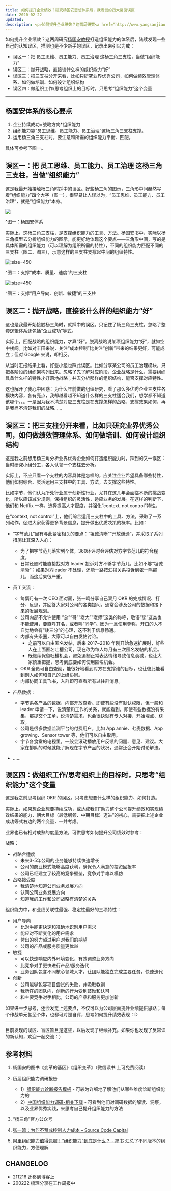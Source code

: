 ```yaml
---
title: 如何提升企业绩效？研究杨国安思想体系后，我发觉的四大常见误区
date: 2020-02-22
updated: 
description: <p>如何提升企业绩效？这两周研究<a href="http://www.yangsanjiao.com/ygajsjs" target="_blank" rel="noopener">杨国安教授</a>打造组织能力的体系后，陆续发现一些自己的认知误区，推测也是不少新手的误区，记录出来引以为戒。</p><p>如果你有疑问建议，欢迎随时交流，也加速我迭代完善这些想法：D</p>
---
```


如何提升企业绩效？这两周研究[杨国安教授](http://www.yangsanjiao.com/ygajsjs)打造组织能力的体系后，陆续发现一些自己的认知误区，推测也是不少新手的误区，记录出来引以为戒：

* 误区一：把 员工思维、员工能力、员工治理 这杨三角三支柱，当做“组织能力”
* 误区二：抛开战略，直接谈什么样的组织能力“好”
* 误区三：把三支柱分开来看，比如只研究业界优秀公司，如何做绩效管理体系、如何做培训、如何设计组织结构
* 误区四：做组织工作/思考组织上的目标时，只思考“组织能力”这个变量

---

## 杨国安体系的核心要点

1. 企业持续成功=战略方向*组织能力
2. 组织能力靠“员工思维、员工能力、员工治理”这杨三角三支柱支撑。
3. 运用杨三角三支柱时，要注意和所需的组织能力平衡、匹配。

具体可参考下图一。

## 误区一：把 员工思维、员工能力、员工治理 这杨三角三支柱，当做“组织能力”

这是我最开始接触杨三角时踩中的误区。好些杨三角的图示，三角形中间赫然写着“组织能力”四个大字（图一），很容易让人误以为，“员工思维、员工能力、员工治理”，就是“组织能力”本身。

![](https://ishanshan.zoomquiet.top/clipping/od-yga0) 

^图一：杨国安体系

实际上，这杨三角三支柱，是支撑组织能力的工具、方法。杨国安书中，实际以杨三角模型去分析组织能力的图示，能更好地体现这个要点——三角形中间，写的是具体所需的组织能力（可以理解为组织所需的特性），不同的组织能力匹配不同的三支柱（图二、图三），示意这样的三支柱支撑起中间的组织特性。


![](https://ishanshan.zoomquiet.top/clipping/od-yga1 ':size=450')

^图二：支撑“成本、质量、速度”的三支柱
 
![](https://ishanshan.zoomquiet.top/clipping/od-yga2 ':size=450') 

^图三：支撑“用户导向、创新、敏捷”的三支柱


## 误区二：抛开战略，直接谈什么样的组织能力“好”

这也是我最开始接触杨三角时，就踩中的误区。只记住了杨三角三支柱，忽略了整套逻辑体系还包括“企业成功”等式。

实际上，匹配战略的组织能力，才算“好”。脱离战略说某项组织能力“好”，就如空中楼阁。比如对丰田来说，关注“成本控制”比关注“创新”带来的结果更好，可能成立；但对 Google 来说，却相反。

从当时汇报结果上看，好些小组也踩此误区。比如分享某公司的员工治理模块，只把各阶段的组织架构列出来。忽略了先了解对应阶段，企业战略是什么，需要组织具备什么样的特性才好落地战略；并去分析那样的组织结构，能否支撑对应特性。

这也解开了我心中困惑：为什么年前做的组织研究，看了那么多优秀企业三支柱各模块内容，各有亮点，我却越看越不知道什么样的三支柱适合我们，想学都不知道该哪个。。。一是因为我不清楚对应三支柱是在支撑怎样的战略、支撑效果如何，再是我尚不清楚我们的战略……

## 误区三：把三支柱分开来看，比如只研究业界优秀公司，如何做绩效管理体系、如何做培训、如何设计组织结构

这是我之前想用杨三角分析业界优秀企业如何打造组织能力时，踩到的又一误区：当时研究小组分工，各人认领一个支柱去分析。

实际上，不应只看一个支柱的内容具体是怎样的，应关注企业希望具备哪些特性，他们如何综合、灵活运用三支柱中的工具、方法，去支撑这些特性。

比如字节，他们认为所处行业属于创新性行业，尤其在这几年会面临不断的挑战变化，所以应该减少规则，保持组织的灵活性，适应业务的发展。在这样的判断下，他们和 Netflix 一样，选择提高人才密度，并强化“context, not control”特性。

在“context, not control”上，他们综合运用三支柱中的工具、方法，采取了一系列动作，促进大家获得更多背景信息，提升做出优质决策的概率。比如：

* “字节范儿”里有与此紧密相关的要点：“坦诚清晰”“开放谦逊”，并采取了系列措施让其深入人心：
    * 为了把字节范儿落实到个体，360环评时会评估对方字节范儿的符合程度。
    * 日常还随时能直接找对方 leader 投诉对方不够字节范儿，比如不够“坦诚清晰”；如果对方leader 不处理，还能一路按汇报关系投诉到张一鸣那儿，而这后果很严重。

* 员工交流：
    * 每俩月有一次 CEO 面对面，张一鸣分享自己双月 OKR 的完成情况、打分、反思，并回答大家对公司的各类提问。通常会涉及公司的数据和接下来的发展规划。
    * 公司内部不允许使用 “总”“哥”“老大”“老师”这类的称呼，敬语“您”这类也不能使用，要直呼其名，或者叫“同学”。因为一旦使用尊称，开口的人不自觉地会有“矮三分”的心理，这不利于信息畅通。
    * 内部有头条圈，大家可以自由发帖讨论。
        * 之前可以自由匿名发帖，后来 2017~2018 年刚开始急速扩展时，好些人在上面匿名吐槽公司，现在改为每人每月有三次匿名发帖的机会。
        * 既继续保留吐槽机会，避免遏制正常表达情绪导致信息衰减，也让大家慎重把握，思考到底要如何使用匿名机会。
    * OKR 全员可自由查阅，能很好地看到对方在支撑谁的目标，也让彼此能看到别人如何和自己的上级协同。
    * 内部协同工具飞书，入群即可查看所有过往群消息。
* 产品数据：
    * 字节系各产品的数据，内部开放查看。即使有些没有默认权限，但一般和 leader 申请一下，说清楚和工作的关系，就能看到。即使有些数据没有采集，那提交个工单，说清楚需求，也会很快就有专人对接、开始埋点、获取。
    * 公司是很多数据监测平台的付费用户，比如 App annie、七麦数据、App growing、Sensor tower 等，他们可以自由取用。
    * 字节各食堂的电视里，一般会滚动播放用户反馈的问题、意见、建议。大家在排队的时候就能了解现在字节产品的状况，通常还会开始讨论解法。
* ……

## 误区四：做组织工作/思考组织上的目标时，只思考“组织能力”这个变量

这是我之前思考组织 OKR 的误区。只考虑想要什么样的组织能力、如何打造。

实际上，如果想企业想要持续成功，或达成我们“助力整个公司提升绩效和实现绩效结果的能力，朝大目标（最低纲领、中期目标）迈进”的初心，需要把上述企业成功等式右边的两个变量，一并考虑。

业界也已有相对成熟的度量方法，可供思考如何提升公司绩效时参考：

战略：
* 战略合适度
    * 未来3-5年公司的业务能够持续快速增长
    * 公司的商业模式能够高度获利，确保令人满意的投资回报率
    * 公司已经建立了较高的竞争壁垒，竞争对手难以模仿
* 战略接受度
    * 我清楚地知道公司业务发展方向
    * 认同公司业务发展方向
    * 知道我的工作和公司战略有清楚的关系

组织能力中，和业绩关联性最强、稳定性最好的三项特性：
* 用户导向
    * 比对手能更快速和准确地识别用户需求
    * 能应对不断变化的用户需求
    * 付出的努力超过用户对我们的期望
    * 公司的产品或服务质量更优越
* 敏捷
    * 可以快速响应内外环境变化，有效调整业务方向
    * 比竞争对手更快进行产品/服务迭代
    * 业务团队包含不同核心领域人才，让团队能独立完成主要任务，快速迭代
* 创新
    * 公司能够包容项目尝试的失败，井吸取教训
    * 我所在的团队内，创新的行为受到鼓励和认可
    * 和主要竞争对手相比，公司的产品和服务更加创新

如果进一步思考，还会发觉上述要点，不仅可以为公司层面提升业绩提供思路；每个作战单元甚至个体，也都可对照自评，思考如何提升绩效表现：D

---

目前发现的误区、盲区暂且是这些，以后发现了继续补充。如果你也发现了反常识的新认知，欢迎一起交流：）


## 参考材料

1. 杨国安的图书《变革的基因》《组织变革》（微信读书 上可免费阅读）

2. 历届组织能力调研报告

    - 1）[组织能力诊断报告模板](http://www.ocaudit.cn/Uploads/download/156327661723261.pdf)  - 可较为详细地了解他们从哪些维度诊断组织能力的
    - 2）[中国组织能力调研-相关下载](http://www.ocaudit.cn/download.html?ComingSource=knxwx&scene=126&clicktime=1578972947) - 可看到他们对调研数据的解读、洞察，以及业界优秀实践，来思考自己提升组织能力的方法

3. “杨三角”官方公众号

4. [张一鸣：为何不赞成控制人力成本 – Source Code Capital](https://sourcecodecap.com/code-class-post/zhangyimingweihebuzanchengkongzhirenlichengben/?from=timeline&isappinstalled=0)

5. [阿里组织能力值得佩服！“组织能力”到底是什么？ - 简书](https://www.jianshu.com/p/b51c229ebd7a) 汇总了不同版本的组织能力，方便理解


## CHANGELOG 

- 211216 迁移到博客上
- 200222 梳理分享在工作周报中
